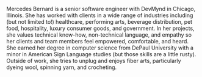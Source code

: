 Mercedes Bernard is a senior software engineer with DevMynd in Chicago, Illinois. She has worked with clients in a wide range of industries including (but not limited to!) healthcare, performing arts, beverage distribution, pet food, hospitality, luxury consumer goods, and government. In her projects, she values technical know-how, non-technical language, and empathy so her clients and team members feel empowered, comfortable, and heard. She earned her degree in computer science from DePaul University with a minor in American Sign Language studies (but those skills are a little rusty). Outside of work, she tries to unplug and enjoys fiber arts, particularly dyeing wool, spinning yarn, and crocheting. 
